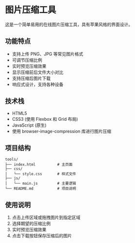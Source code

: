 # 图片压缩工具

这是一个简单易用的在线图片压缩工具，具有苹果风格的界面设计。

## 功能特点

- 支持上传 PNG、JPG 等常见图片格式
- 可调节压缩比例
- 实时预览压缩效果
- 显示压缩前后文件大小对比
- 支持压缩后图片下载
- 响应式设计，支持各种设备

## 技术栈

- HTML5
- CSS3 (使用 Flexbox 和 Grid 布局)
- JavaScript (原生)
- 使用 browser-image-compression 库进行图片压缩

## 项目结构

```
tools/
├── index.html          # 主页面
├── css/
│   └── style.css       # 样式文件
├── js/
│   └── main.js         # 主要逻辑
└── README.md           # 项目说明
```

## 使用说明

1. 点击上传区域或拖拽图片到指定区域
2. 选择期望的压缩比例
3. 实时预览压缩效果
4. 点击下载按钮保存压缩后的图片 